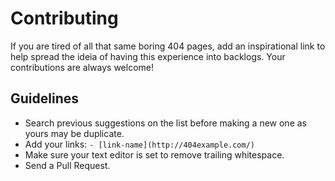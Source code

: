 # Contributing

If you are tired of all that same boring 404 pages, add an inspirational link to help spread the ideia of having this experience into backlogs.
Your contributions are always welcome!

## Guidelines

* Search previous suggestions on the list before making a new one as yours may be duplicate.
* Add your links: `- [link-name](http://404example.com/)`
* Make sure your text editor is set to remove trailing whitespace.
* Send a Pull Request.
